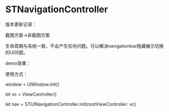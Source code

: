 # STNavigationController
版本更新记录：

截图方案->非截图方案

生命周期与系统一致，不会产生任何问题。可以解决navigationbar隐藏展示切换的UI问题。

demo效果：


使用方式：

window = UIWindow.init()

let vc = ViewController()

let nav = STUINavigationController.init(rootViewController: vc)
